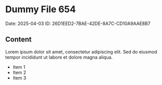 # Dummy File 654

Date: 2025-04-03
ID: 26D1EED2-7BAE-42DE-8A7C-CD10A9AAE8B7

## Content

Lorem ipsum dolor sit amet, consectetur adipiscing elit.
Sed do eiusmod tempor incididunt ut labore et dolore magna aliqua.

* Item 1
* Item 2
* Item 3
